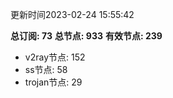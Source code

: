 更新时间2023-02-24 15:55:42

**总订阅: 73**
**总节点: 933**
**有效节点: 239**
- v2ray节点: 152
- ss节点: 58
- trojan节点: 29
